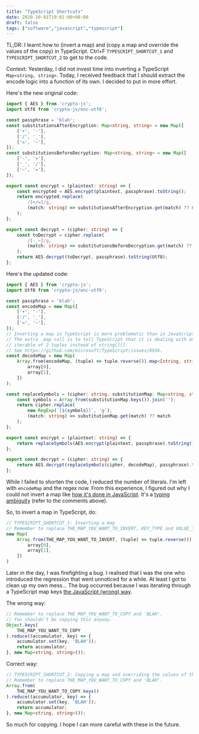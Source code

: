```yaml
---
title: "TypeScript Shortcuts"
date: 2020-10-01T19:01:00+08:00
draft: false
tags: ["software","javascript","typescript"]
---
```

TL;DR: I learnt how to (invert a map) and (copy a map and override the values of the copy) in TypeScript. Ctrl+F `TYPESCRIPT_SHORTCUT_1` and `TYPESCRIPT_SHORTCUT_2` to get to the code.

Context: Yesterday, I did not invest time into inverting a TypeScript `Map<string, string>`. Today, I received feedback that I should extract the encode logic into a function of its own. I decided to put in more effort.

Here's the new original code:

```typescript
import { AES } from 'crypto-js';
import Utf8 from 'crypto-js/enc-utf8';

const passphrase = 'blah';
const substitutionsAfterEncryption: Map<string, string> = new Map([
    ['+', '-'],
    ['/', '_'],
    ['=', '~'],
]);
const substitutionsBeforeDecryption: Map<string, string> = new Map([
    ['-', '+'],
    ['_', '/'],
    ['~', '='],
]);

export const encrypt = (plaintext: string) => {
    const encrypted = AES.encrypt(plaintext, passphrase).toString();
    return encrypted.replace(
        /[+/=]/g,
        (match: string) => substitutionsAfterEncryption.get(match) ?? match
    );
};

export const decrypt = (cipher: string) => {
    const toDecrypt = cipher.replace(
        /[-_~]/g,
        (match: string) => substitutionsBeforeDecryption.get(match) ?? match
    );
    return AES.decrypt(toDecrypt, passphrase).toString(Utf8);
};
```

Here's the updated code:

```typescript
import { AES } from 'crypto-js';
import Utf8 from 'crypto-js/enc-utf8';

const passphrase = 'blah';
const encodeMap = new Map([
    ['+', '-'],
    ['/', '_'],
    ['=', '~'],
]);
// Inverting a map in TypeScript is more problematic than in JavaScript.
// The extra .map call is to tell TypeScript that it is dealing with an
// iterable of 2-tuples instead of string[][].
// See https://github.com/microsoft/TypeScript/issues/8936.
const decodeMap = new Map(
    Array.from(encodeMap, (tuple) => tuple.reverse()).map<[string, string]>((array) => [
        array[0],
        array[1],
    ])
);

const replaceSymbols = (cipher: string, substitutionMap: Map<string, string>) => {
    const symbols = Array.from(substitutionMap.keys()).join('');
    return cipher.replace(
        new RegExp(`[${symbols}]`, 'g'),
        (match: string) => substitutionMap.get(match) ?? match
    );
};

export const encrypt = (plaintext: string) => {
    return replaceSymbols(AES.encrypt(plaintext, passphrase).toString(), encodeMap);
};

export const decrypt = (cipher: string) => {
    return AES.decrypt(replaceSymbols(cipher, decodeMap), passphrase).toString(Utf8);
};
```

While I failed to shorten the code, I reduced the number of literals. I'm left with `encodeMap` and the regex now. From this experience, I figured out why I could not invert a map like [how it's done in JavaScript](https://stackoverflow.com/questions/56550463/invert-a-map-object). It's a [typing ambiguity](https://github.com/microsoft/TypeScript/issues/8936) (refer to the comments above).

So, to invert a map in TypeScript, do:

```typescript
// TYPESCRIPT_SHORTCUT_1: Inverting a map
// Remember to replace THE_MAP_YOU_WANT_TO_INVERT, KEY_TYPE and VALUE_TYPE.
new Map(
    Array.from(THE_MAP_YOU_WANT_TO_INVERT, (tuple) => tuple.reverse()).map<[VALUE_TYPE, KEY_TYPE]>((array) => [
        array[0],
        array[1],
    ])
)
```

Later in the day, I was firefighting a bug. I realised that I was the one who introduced the regression that went unnoticed for a while. At least I got to clean up my own mess... The bug occurred because I was iterating through a TypeScript map keys [the JavaScript (wrong) way](https://stackoverflow.com/questions/36467369/looping-through-an-object-and-changing-all-values).

The wrong way:

```typescript
// Remember to replace THE_MAP_YOU_WANT_TO_COPY and 'BLAH'.
// You shouldn't be copying this anyway.
Object.keys(
    THE_MAP_YOU_WANT_TO_COPY
).reduce((accumulator, key) => {
    accumulator.set(key, 'BLAH'));
    return accumulator;
}, new Map<string, string>());
```

Correct way:

```typescript
// TYPESCRIPT_SHORTCUT_2: Copying a map and overriding the values of the copy
// Remember to replace THE_MAP_YOU_WANT_TO_COPY and 'BLAH'.
Array.from(
    THE_MAP_YOU_WANT_TO_COPY.keys()
).reduce((accumulator, key) => {
    accumulator.set(key, 'BLAH'));
    return accumulator;
}, new Map<string, string>());
```

So much for copying. I hope I can more careful with these in the future.
